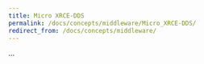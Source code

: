 ```yaml
---
title: Micro XRCE-DDS
permalink: /docs/concepts/middleware/Micro_XRCE-DDS/
redirect_from: /docs/concepts/middleware/
---
```


...